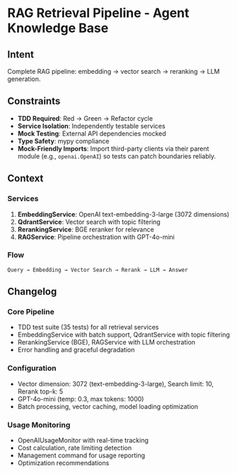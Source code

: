 # RAG Retrieval Pipeline - Agent Knowledge Base

## Intent

Complete RAG pipeline: embedding → vector search → reranking → LLM generation.

## Constraints

- **TDD Required**: Red → Green → Refactor cycle
- **Service Isolation**: Independently testable services
- **Mock Testing**: External API dependencies mocked
- **Type Safety**: mypy compliance
- **Mock-Friendly Imports**: Import third-party clients via their parent module (e.g., `openai.OpenAI`) so tests can patch boundaries reliably.

## Context

### Services
1. **EmbeddingService**: OpenAI text-embedding-3-large (3072 dimensions)
2. **QdrantService**: Vector search with topic filtering
3. **RerankingService**: BGE reranker for relevance
4. **RAGService**: Pipeline orchestration with GPT-4o-mini

### Flow
```
Query → Embedding → Vector Search → Rerank → LLM → Answer
```

## Changelog

### Core Pipeline
- TDD test suite (35 tests) for all retrieval services
- EmbeddingService with batch support, QdrantService with topic filtering
- RerankingService (BGE), RAGService with LLM orchestration
- Error handling and graceful degradation

### Configuration
- Vector dimension: 3072 (text-embedding-3-large), Search limit: 10, Rerank top-k: 5
- GPT-4o-mini (temp: 0.3, max tokens: 1000)
- Batch processing, vector caching, model loading optimization

### Usage Monitoring
- OpenAIUsageMonitor with real-time tracking
- Cost calculation, rate limiting detection
- Management command for usage reporting
- Optimization recommendations
